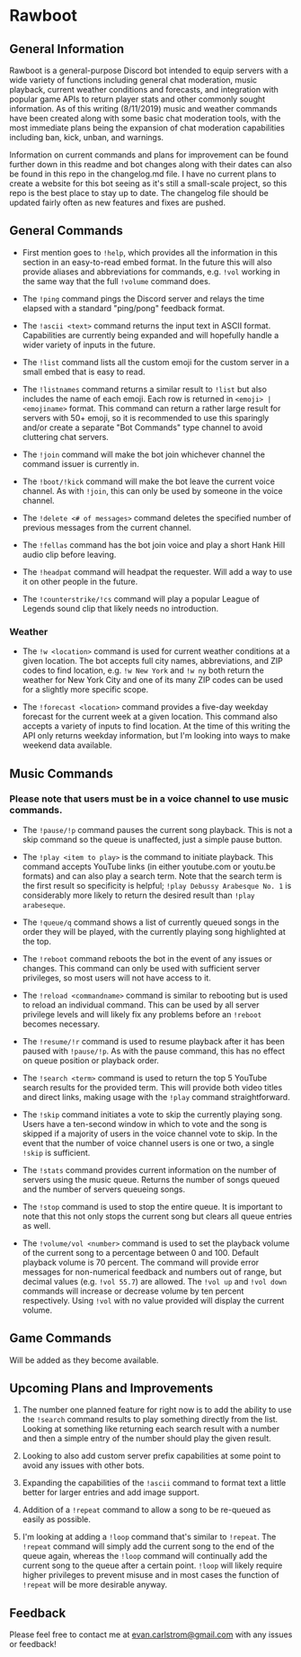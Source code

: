 # Rawboot

## General Information

Rawboot is a general-purpose Discord bot intended to equip servers with a wide variety of functions including general chat moderation, music playback, current weather conditions and forecasts, and integration with popular game APIs to return player stats and other commonly sought information. As of this writing (8/11/2019) music and weather commands have been created along with some basic chat moderation tools, with the most immediate plans being the expansion of chat moderation capabilities including ban, kick, unban, and warnings.

Information on current commands and plans for improvement can be found further down in this readme and bot changes along with their dates can also be found in this repo in the changelog.md file. I have no current plans to create a website for this bot seeing as it's still a small-scale project, so this repo is the best place to stay up to date. The changelog file should be updated fairly often as new features and fixes are pushed.

## General Commands

- First mention goes to `!help`, which provides all the information in this section in an easy-to-read embed format. In the future this will also provide aliases and abbreviations for commands, e.g. `!vol` working in the same way that the full `!volume` command does.

- The `!ping` command pings the Discord server and relays the time elapsed with a standard "ping/pong" feedback format.

- The `!ascii <text>` command returns the input text in ASCII format. Capabilities are currently being expanded and will hopefully handle a wider variety of inputs in the future.

- The `!list` command lists all the custom emoji for the custom server in a small embed that is easy to read.

- The `!listnames` command returns a similar result to `!list` but also includes the name of each emoji. Each row is returned in `<emoji> | <emojiname>` format. This command can return a rather large result for servers with 50+ emoji, so it is recommended to use this sparingly and/or create a separate "Bot Commands" type channel to avoid cluttering chat servers.

- The `!join` command will make the bot join whichever channel the command issuer is currently in.

- The `!boot/!kick` command will make the bot leave the current voice channel. As with `!join`, this can only be used by someone in the voice channel.

- The `!delete <# of messages>` command deletes the specified number of previous messages from the current channel.

- The `!fellas` command has the bot join voice and play a short Hank Hill audio clip before leaving.

- The `!headpat` command will headpat the requester. Will add a way to use it on other people in the future.

- The `!counterstrike/!cs` command will play a popular League of Legends sound clip that likely needs no introduction.

### Weather

- The `!w <location>` command is used for current weather conditions at a given location. The bot accepts full city names, abbreviations, and ZIP codes to find location, e.g. `!w New York` and `!w ny` both return the weather for New York City and one of its many ZIP codes can be used for a slightly more specific scope.

- The `!forecast <location>` command provides a five-day weekday forecast for the current week at a given location. This command also accepts a variety of inputs to find location. At the time of this writing the API only returns weekday information, but I'm looking into ways to make weekend data available.

## Music Commands

### Please note that users must be in a voice channel to use music commands.

- The `!pause/!p` command pauses the current song playback. This is not a skip command so the queue is unaffected, just a simple pause button.

- The `!play <item to play>` is the command to initiate playback. This command accepts YouTube links (in either youtube.com or youtu.be formats) and can also play a search term. Note that the search term is the first result so specificity is helpful; `!play Debussy Arabesque No. 1` is considerably more likely to return the desired result than `!play arabeseque`.

- The `!queue/q` command shows a list of currently queued songs in the order they will be played, with the currently playing song highlighted at the top.

- The `!reboot` command reboots the bot in the event of any issues or changes. This command can only be used with sufficient server privileges, so most users will not have access to it.

- The `!reload <commandname>` command is similar to rebooting but is used to reload an individual command. This can be used by all server privilege levels and will likely fix any problems before an `!reboot` becomes necessary.

- The `!resume/!r` command is used to resume playback after it has been paused with `!pause/!p`. As with the pause command, this has no effect on queue position or playback order.

- The `!search <term>` command is used to return the top 5 YouTube search results for the provided term. This will provide both video titles and direct links, making usage with the `!play` command straightforward.

- The `!skip` command initiates a vote to skip the currently playing song. Users have a ten-second window in which to vote and the song is skipped if a majority of users in the voice channel vote to skip. In the event that the number of voice channel users is one or two, a single `!skip` is sufficient.

- The `!stats` command provides current information on the number of servers using the music queue. Returns the number of songs queued and the number of servers queueing songs.

- The `!stop` command is used to stop the entire queue. It is important to note that this not only stops the current song but clears all queue entries as well.

- The `!volume/vol <number>` command is used to set the playback volume of the current song to a percentage between 0 and 100. Default playback volume is 70 percent. The command will provide error messages for non-numerical feedback and numbers out of range, but decimal values (e.g. `!vol 55.7`) are allowed. The `!vol up` and `!vol down` commands will increase or decrease volume by ten percent respectively. Using `!vol` with no value provided will display the current volume.

## Game Commands

Will be added as they become available.

## Upcoming Plans and Improvements

1. The number one planned feature for right now is to add the ability to use the `!search` command results to play something directly from the list. Looking at something like returning each search result with a number and then a simple entry of the number should play the given result.

2. Looking to also add custom server prefix capabilities at some point to avoid any issues with other bots.

3. Expanding the capabilities of the `!ascii` command to format text a little better for larger entries and add image support.

4. Addition of a `!repeat` command to allow a song to be re-queued as easily as possible.

5. I'm looking at adding a `!loop` command that's similar to `!repeat`. The `!repeat` command will simply add the current song to the end of the queue again, whereas the `!loop` command will continually add the current song to the queue after a certain point. `!loop` will likely require higher privileges to prevent misuse and in most cases the function of `!repeat` will be more desirable anyway.

## Feedback

Please feel free to contact me at evan.carlstrom@gmail.com with any issues or feedback!